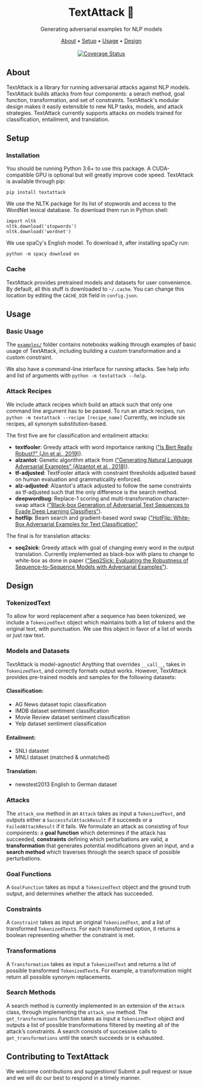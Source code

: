

<h1 align="center">TextAttack 🐙</h1>

<p align="center">Generating adversarial examples for NLP models</p>

<p align="center">
  <a href="#about">About</a> •
  <a href="#setup">Setup</a> •
  <a href="#usage">Usage</a> •
  <a href="#design">Design</a> 
  <br> <br>
  <a target="_blank" href="https://travis-ci.org/QData/TextAttack">
    <img src="https://travis-ci.org/QData/TextAttack.svg?branch=master" alt="Coverage Status">
  </a>

</p>
  
## About

TextAttack is a library for running adversarial attacks against NLP models. TextAttack builds attacks from four components: a serach method, goal function, transformation, and set of constraints. TextAttack's modular design makes it easily extensible to new NLP tasks, models, and attack strategies. TextAttack currently supports attacks on models trained for classification, entailment, and translation.

## Setup

### Installation

You should be running Python 3.6+ to use this package. A CUDA-compatible GPU is optional but will greatly improve code speed. TextAttack is available through pip:

```
pip install textattack
```

We use the NLTK package for its list of stopwords and access to the WordNet lexical database. To download them run in Python shell:

```
import nltk
nltk.download('stopwords')
nltk.download('wordnet')
```

We use spaCy's English model. To download it, after installing spaCy run:

```
python -m spacy download en
```

### Cache
TextAttack provides pretrained models and datasets for user convenience. By default, all this stuff is downloaded to `~/.cache`. You can change this location by editing the `CACHE_DIR` field in `config.json`.

## Usage

### Basic Usage

The [`examples/`](examples/) folder contains notebooks walking through examples of basic usage of TextAttack, including building a custom transformation and a custom constraint.

We also have a command-line interface for running attacks. See help info and list of arguments with `python -m textattack --help`.

### Attack Recipes

We include attack recipes which build an attack such that only one command line argument has to be passed. To run an attack recipes, run `python -m textattack --recipe [recipe_name]`
Currently, we include six recipes, all synonym substitution-based.

The first five are for classification and entailment attacks:
- **textfooler**: Greedy attack with word importance ranking (["Is Bert Really Robust?" (Jin et al., 2019)](https://arxiv.org/abs/1907.11932)).
- **alzantot**: Genetic algorithm attack from (["Generating Natural Language Adversarial Examples" (Alzantot et al., 2018)](https://arxiv.org/abs/1804.07998)).
- **tf-adjusted**: TextFooler attack with constraint thresholds adjusted based on human evaluation and grammaticality enforced.
- **alz-adjusted**: Alzantot's attack adjusted to follow the same constraints as tf-adjusted such that the only difference is the search method.
- **deepwordbug**: Replace-1 scoring and multi-transformation character-swap attack (["Black-box Generation of Adversarial Text Sequences to Evade Deep Learning Classifiers"](https://arxiv.org/abs/1801.04354)).
- **hotflip**: Beam search and gradient-based word swap (["HotFlip: White-Box Adversarial Examples for Text Classification"](https://arxiv.org/abs/1712.06751)

The final is for translation attacks:
- **seq2sick**: Greedy attack with goal of changing every word in the output translation. Currently implemented as black-box with plans to change to white-box as done in paper (["Seq2Sick: Evaluating the Robustness of Sequence-to-Sequence Models with Adversarial Examples"](https://arxiv.org/abs/1803.01128)).

## Design

### TokenizedText

To allow for word replacement after a sequence has been tokenized, we include a `TokenizedText` object which maintains both a list of tokens and the original text, with punctuation. We use this object in favor of a list of words or just raw text.

### Models and Datasets

TextAttack is model-agnostic! Anything that overrides `__call__`, takes in `TokenizedText`, and correctly formats output works. However, TextAttack provides pre-trained models and samples for the following datasets:

#### Classification:
* AG News dataset topic classification
* IMDB dataset sentiment classification
* Movie Review dataset sentiment classification
* Yelp dataset sentiment classification

#### Entailment:
* SNLI datastet
* MNLI dataset (matched & unmatched)

#### Translation:
* newstest2013 English to German dataset

### Attacks

The `attack_one` method in an `Attack` takes as input a `TokenizedText`, and outputs either a `SuccessfulAttackResult` if it succeeds or a `FailedAttackResult` if it fails. We formulate an attack as consisting of four components: a **goal function** which determines if the attack has succeeded, **constraints** defining which perturbations are valid, a **transformation** that generates potential modifications given an input, and a **search method** which traverses through the search space of possible perturbations. 

### Goal Functions

A `GoalFunction` takes as input a `TokenizedText` object and the ground truth output, and determines whether the attack has succeeded. 

### Constraints

A `Constraint` takes as input an original `TokenizedText`, and a list of transformed `TokenizedText`s. For each transformed option, it returns a boolean representing whether the constraint is met.

### Transformations

A `Transformation` takes as input a `TokenizedText` and returns a list of possible transformed `TokenizedText`s. For example, a transformation might return all possible synonym replacements.

### Search Methods

A search method is currently implemented in an extension of the `Attack` class, through implementing the `attack_one` method. The `get_transformations` function takes as input a `TokenizedText` object and outputs a list of possible transformations filtered by meeting all of the attack’s constraints. A search consists of successive calls to `get_transformations` until the search succeeds or is exhausted.

## Contributing to TextAttack

We welcome contributions and suggestions! Submit a pull request or issue and we will do our best to respond in a timely manner.
